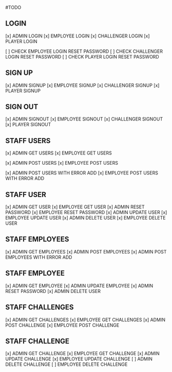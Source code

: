 #TODO

## LOGIN

[x] ADMIN LOGIN
[x] EMPLOYEE LOGIN
[x] CHALLENGER LOGIN
[x] PLAYER LOGIN

[ ] CHECK EMPLOYEE LOGIN RESET PASSWORD
[ ] CHECK CHALLENGER LOGIN RESET PASSWORD
[ ] CHECK PLAYER LOGIN RESET PASSWORD

## SIGN UP

[x] ADMIN SIGNUP
[x] EMPLOYEE SIGNUP
[x] CHALLENGER SIGNUP
[x] PLAYER SIGNUP

## SIGN OUT

[x] ADMIN SIGNOUT
[x] EMPLOYEE SIGNOUT
[x] CHALLENGER SIGNOUT
[x] PLAYER SIGNOUT

## STAFF USERS

[x] ADMIN GET USERS
[x] EMPLOYEE GET USERS

[x] ADMIN POST USERS
[x] EMPLOYEE POST USERS

[x] ADMIN POST USERS WITH ERROR ADD
[x] EMPLOYEE POST USERS WITH ERROR ADD

## STAFF USER

[x] ADMIN GET USER
[x] EMPLOYEE GET USER
[x] ADMIN RESET PASSWORD
[x] EMPLOYEE RESET PASSWORD
[x] ADMIN UPDATE USER
[x] EMPLOYEE UPDATE USER
[x] ADMIN DELETE USER
[x] EMPLOYEE DELETE USER

## STAFF EMPLOYEES

[x] ADMIN GET EMPLOYEES
[x] ADMIN POST EMPLOYEES
[x] ADMIN POST EMPLOYEES WITH ERROR ADD

## STAFF EMPLOYEE

[x] ADMIN GET EMPLOYEE
[x] ADMIN UPDATE EMPLOYEE
[x] ADMIN RESET PASSWORD
[x] ADMIN DELETE USER

## STAFF CHALLENGES

[x] ADMIN GET CHALLENGES
[x] EMPLOYEE GET CHALLENGES
[x] ADMIN POST CHALLENGE
[x] EMPLOYEE POST CHALLENGE

## STAFF CHALLENGE

[x] ADMIN GET CHALLENGE
[x] EMPLOYEE GET CHALLENGE
[x] ADMIN UPDATE CHALLENGE
[x] EMPLOYEE UPDATE CHALLENGE
[ ] ADMIN DELETE CHALLENGE
[ ] EMPLOYEE DELETE CHALLENGE
